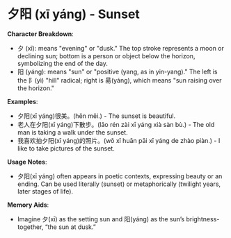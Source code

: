 # **夕阳 (xī yáng) - Sunset**

**Character Breakdown**:  
- 夕 (xī): means "evening" or "dusk." The top stroke represents a moon or declining sun; bottom is a person or object below the horizon, symbolizing the end of the day.  
- 阳 (yáng): means "sun" or "positive (yang, as in yin-yang)." The left is the 阝(yì) "hill" radical; right is 昜(yáng), which means "sun raising over the horizon."

**Examples**:  
- 夕阳(xī yáng)很美。(hěn měi.) - The sunset is beautiful.  
- 老人在夕阳(xī yáng)下散步。(lǎo rén zài xī yáng xià sàn bù.) - The old man is taking a walk under the sunset.  
- 我喜欢拍夕阳(xī yáng)的照片。(wǒ xǐ huān pāi xī yáng de zhào piàn.) - I like to take pictures of the sunset.

**Usage Notes**:  
- 夕阳(xī yáng) often appears in poetic contexts, expressing beauty or an ending. Can be used literally (sunset) or metaphorically (twilight years, later stages of life).

**Memory Aids**:  
- Imagine 夕(xī) as the setting sun and 阳(yáng) as the sun’s brightness-together, “the sun at dusk.”